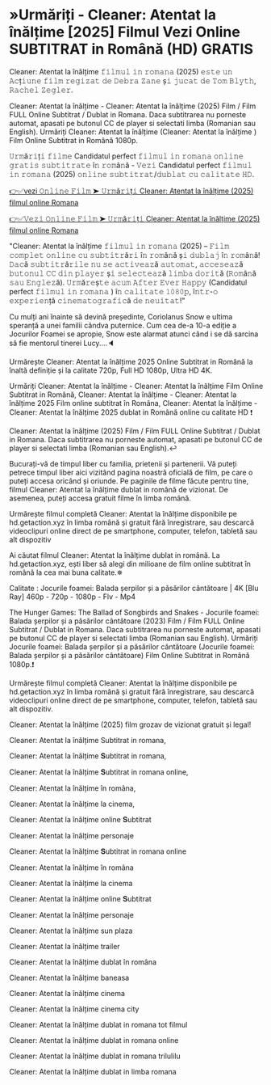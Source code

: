 # »Urmăriți - Cleaner: Atentat la înălțime [2025] Filmul Vezi Online SUBTITRAT in Română (HD) GRATIS

Cleaner: Atentat la înălțime 𝚏𝚒𝚕𝚖𝚞𝚕 𝚒𝚗 𝚛𝚘𝚖𝚊𝚗𝚊  (2025) 𝚎𝚜𝚝𝚎 𝚞𝚗 𝙰𝚌ț𝚒𝚞𝚗𝚎 𝚏𝚒𝚕𝚖 𝚛𝚎𝚐𝚒𝚣𝚊𝚝 𝚍𝚎 𝙳𝚎𝚋𝚛𝚊 𝚉𝚊𝚗𝚎 ș𝚒 𝚓𝚞𝚌𝚊𝚝 𝚍𝚎 𝚃𝚘𝚖 𝙱𝚕𝚢𝚝𝚑, 𝚁𝚊𝚌𝚑𝚎𝚕 𝚉𝚎𝚐𝚕𝚎𝚛.

Cleaner: Atentat la înălțime - Cleaner: Atentat la înălțime (2025) Film / Film FULL Online Subtitrat / Dublat in Romana. Daca subtitrarea nu porneste automat, apasati pe butonul CC de player si selectati limba (Romanian sau English). Urmăriți Cleaner: Atentat la înălțime (Cleaner: Atentat la înălțime ) Film Online Subtitrat in Română 1080p.

𝚄𝚛𝚖ă𝚛𝚒ț𝚒 𝚏𝚒𝚕𝚖𝚎 Candidatul perfect 𝚏𝚒𝚕𝚖𝚞𝚕 𝚒𝚗 𝚛𝚘𝚖𝚊𝚗𝚊  𝚘𝚗𝚕𝚒𝚗𝚎 𝚐𝚛𝚊𝚝𝚒𝚜 𝚜𝚞𝚋𝚝𝚒𝚝𝚛𝚊𝚝𝚎 î𝚗 𝚛𝚘𝚖â𝚗ă - 𝚅𝚎𝚣𝚒 Candidatul perfect 𝚏𝚒𝚕𝚖𝚞𝚕 𝚒𝚗 𝚛𝚘𝚖𝚊𝚗𝚊  (2025) 𝚘𝚗𝚕𝚒𝚗𝚎 𝚜𝚞𝚋𝚝𝚒𝚝𝚛𝚊𝚝/𝚍𝚞𝚋𝚕𝚊𝚝 𝚌𝚞 𝚌𝚊𝚕𝚒𝚝𝚊𝚝𝚎 𝙷𝙳.

[👉✅vezi 𝙾𝚗𝚕𝚒𝚗𝚎 𝙵𝚒𝚕𝚖 ➤ 𝚄𝚛𝚖ă𝚛𝚒ț𝚒 Cleaner: Atentat la înălțime (2025) filmul online Romana](https://aaamiiin.com/ro/movie/1125899/cleaner-atentat-gitov)

[👉✅𝚅𝚎𝚣𝚒 𝙾𝚗𝚕𝚒𝚗𝚎 𝙵𝚒𝚕𝚖 ➤ 𝚄𝚛𝚖ă𝚛𝚒ț𝚒 Cleaner: Atentat la înălțime (2025) filmul online Romana](https://aaamiiin.com/ro/movie/1125899/cleaner-atentat-gitov)

"Cleaner: Atentat la înălțime 𝚏𝚒𝚕𝚖𝚞𝚕 𝚒𝚗 𝚛𝚘𝚖𝚊𝚗𝚊  (2025) – 𝙵𝚒𝚕𝚖 𝚌𝚘𝚖𝚙𝚕𝚎𝚝 𝚘𝚗𝚕𝚒𝚗𝚎 𝚌𝚞 𝚜𝚞𝚋𝚝𝚒𝚝𝚛ă𝚛𝚒 î𝚗 𝚛𝚘𝚖â𝚗ă ș𝚒 𝚍𝚞𝚋𝚕𝚊𝚓 î𝚗 𝚛𝚘𝚖â𝚗ă! 𝙳𝚊𝚌ă 𝚜𝚞𝚋𝚝𝚒𝚝𝚛ă𝚛𝚒𝚕𝚎 𝚗𝚞 𝚜𝚎 𝚊𝚌𝚝𝚒𝚟𝚎𝚊𝚣ă 𝚊𝚞𝚝𝚘𝚖𝚊𝚝, 𝚊𝚌𝚌𝚎𝚜𝚎𝚊𝚣ă 𝚋𝚞𝚝𝚘𝚗𝚞𝚕 𝙲𝙲 𝚍𝚒𝚗 𝚙𝚕𝚊𝚢𝚎𝚛 ș𝚒 𝚜𝚎𝚕𝚎𝚌𝚝𝚎𝚊𝚣ă 𝚕𝚒𝚖𝚋𝚊 𝚍𝚘𝚛𝚒𝚝ă (𝚁𝚘𝚖â𝚗ă 𝚜𝚊𝚞 𝙴𝚗𝚐𝚕𝚎𝚣ă). 𝚄𝚛𝚖ă𝚛𝚎ș𝚝𝚎 𝚊𝚌𝚞𝚖 𝙰𝚏𝚝𝚎𝚛 𝙴𝚟𝚎𝚛 𝙷𝚊𝚙𝚙𝚢 (Candidatul perfect 𝚏𝚒𝚕𝚖𝚞𝚕 𝚒𝚗 𝚛𝚘𝚖𝚊𝚗𝚊 ) î𝚗 𝚌𝚊𝚕𝚒𝚝𝚊𝚝𝚎 𝟷𝟶𝟾𝟶𝚙, î𝚗𝚝𝚛-𝚘 𝚎𝚡𝚙𝚎𝚛𝚒𝚎𝚗ță 𝚌𝚒𝚗𝚎𝚖𝚊𝚝𝚘𝚐𝚛𝚊𝚏𝚒𝚌ă 𝚍𝚎 𝚗𝚎𝚞𝚒𝚝𝚊𝚝!"

Cu mulți ani înainte să devină președinte, Coriolanus Snow e ultima speranță a unei familii cândva puternice. Cum cea de-a 10-a ediție a Jocurilor Foamei se apropie, Snow este alarmat atunci când i se dă sarcina să fie mentorul tinerei Lucy....🔈

Urmărește Cleaner: Atentat la înălțime 2025 Online Subtitrat in Română la înaltă definiție și la calitate 720p, Full HD 1080p, Ultra HD 4K.

Urmăriți Cleaner: Atentat la înălțime - Cleaner: Atentat la înălțime Film Online Subtitrat in Română, Cleaner: Atentat la înălțime - Cleaner: Atentat la înălțime 2025 Film online subtitrat în Româna, Cleaner: Atentat la înălțime - Cleaner: Atentat la înălțime 2025 dublat in Română online cu calitate HD️ ❗️

Cleaner: Atentat la înălțime (2025) Film / Film FULL Online Subtitrat / Dublat in Romana. Daca subtitrarea nu porneste automat, apasati pe butonul CC de player si selectati limba (Romanian sau English).↩️

Bucurați-vă de timpul liber cu familia, prietenii și partenerii. Vă puteți petrece timpul liber aici vizitând pagina noastră oficială de film, pe care o puteți accesa oricând și oriunde. Pe paginile de filme făcute pentru tine, filmul Cleaner: Atentat la înălțime dublat in română de vizionat. De asemenea, puteți accesa gratuit filme în limba română.

Urmărește filmul completă Cleaner: Atentat la înălțime disponibile pe hd.getaction.xyz în limba română și gratuit fără înregistrare, sau descarcă videoclipuri online direct de pe smartphone, computer, telefon, tabletă sau alt dispozitiv 

Ai căutat filmul Cleaner: Atentat la înălțime dublat in română. La hd.getaction.xyz, ești liber să alegi din milioane de film online subtitrat în română la cea mai buna calitate.✵

Calitate : Jocurile foamei: Balada șerpilor și a păsărilor cântătoare | 4K [Blu Ray] 460p - 720p - 1080p - Flv - Mp4

The Hunger Games: The Ballad of Songbirds and Snakes - Jocurile foamei: Balada șerpilor și a păsărilor cântătoare (2023) Film / Film FULL Online Subtitrat / Dublat in Romana. Daca subtitrarea nu porneste automat, apasati pe butonul CC de player si selectati limba (Romanian sau English). Urmăriți Jocurile foamei: Balada șerpilor și a păsărilor cântătoare (Jocurile foamei: Balada șerpilor și a păsărilor cântătoare) Film Online Subtitrat in Română 1080p.❗️

Urmărește filmul completă Cleaner: Atentat la înălțime disponibile pe hd.getaction.xyz în limba română și gratuit fără înregistrare, sau descarcă videoclipuri online direct de pe smartphone, computer, telefon, tabletă sau alt dispozitiv.

Cleaner: Atentat la înălțime (2025) film grozav de vizionat gratuit și legal!

Cleaner: Atentat la înălțime Subtitrat in romana,

Cleaner: Atentat la înălțime 𝐒ubtitrat in romana,

Cleaner: Atentat la înălțime 𝐒ubtitrat in romana online,

Cleaner: Atentat la înălțime în româna,

Cleaner: Atentat la înălțime la cinema,

Cleaner: Atentat la înălțime online 𝐒ubtitrat

Cleaner: Atentat la înălțime personaje

Cleaner: Atentat la înălțime 𝐒ubtitrat in romana online

Cleaner: Atentat la înălțime în româna

Cleaner: Atentat la înălțime la cinema

Cleaner: Atentat la înălțime online 𝐒ubtitrat

Cleaner: Atentat la înălțime personaje

Cleaner: Atentat la înălțime sun plaza

Cleaner: Atentat la înălțime trailer

Cleaner: Atentat la înălțime dublat în româna

Cleaner: Atentat la înălțime baneasa

Cleaner: Atentat la înălțime cinema

Cleaner: Atentat la înălțime cinema city

Cleaner: Atentat la înălțime dublat in romana tot filmul

Cleaner: Atentat la înălțime dublat in romana online

Cleaner: Atentat la înălțime dublat in romana trilulilu

Cleaner: Atentat la înălțime dublat in limba romana

